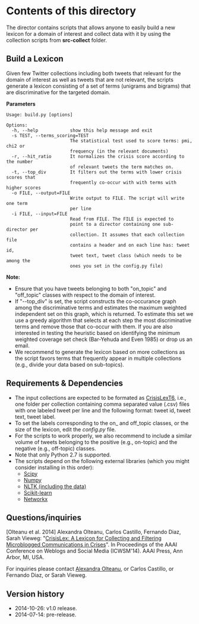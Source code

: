 
Contents of this directory
==========================
The director contains scripts that allows anyone to easily build a new lexicon for a domain of interest and collect data with it by using the collection scripts from **src-collect** folder. 

Build a Lexicon
------------------------
Given few Twitter collections including both tweets that relevant for the domain of interest as well as tweets that are not relevant, the scripts generate a lexicon consisting of a set of terms (unigrams and bigrams) that are discriminative for the targeted domain. 

**Parameters**

```
Usage: build.py [options]

Options:
  -h, --help            show this help message and exit
  -s TEST, --terms_scoring=TEST
                        The statistical test used to score terms: pmi, chi2 or
                        frequency (in the relevant documents)
  -r, --hit_ratio       It normalizes the crisis score according to the number
                        of relevant tweets the term matches on.
  -t, --top_div         It filters out the terms with lower crisis scores that
                        frequently co-occur with with terms with higher scores
  -o FILE, --output=FILE
                        Write output to FILE. The script will write one term
                        per line
  -i FILE, --input=FILE
                        Read from FILE. The FILE is expected to
                        point to a director containing one sub-director per
                        collection. It assumes that each collection file
                        contains a header and on each line has: tweet id,
                        tweet text, tweet class (which needs to be among the
                        ones you set in the config.py file)

```

**Note:**

* Ensure that you have tweets belonging to both "on_topic" and "off_topic" classes with respect to the domain of interest.
* If "--top_div" is set, the script constructs the co-occurance graph among the discriminative terms and estimates the maximum weighted independent set on this graph, which is returned. To estimate this set we use a greedy algorithm that selects at each step the most discriminative terms and remove those that co-occur with them. If you are also interested in testing the heuristic based on identifying the minimum weighted coverage set check (Bar-Yehuda and Even 1985) or drop us an email. 
* We recommend to generate the lexicon based on more collections as the script favors terms that frequently appear in multiple collections (e.g., divide your data based on sub-topics). 

Requirements & Dependencies
---------------------------
* The input collections are expected to be formated as [CrisisLexT6](https://github.com/sajao/CrisisLex/tree/master/data/CrisisLexT6), i.e., one folder per collection containing comma separated value (.csv) files with one labeled tweet per line and the following format: tweet id, tweet text, tweet label.
* To set the labels corresponding to the on_ and off_topic classes, or the size of the lexicon, edit the *config.py* file. 
* For the scripts to work properly, we also recommend to include a similar volume of tweets belonging to the positive (e.g., on-topic) and the negative (e.g., off-topic) classes.  
* Note that only Python 2.7 is supported.
* The scripts depend on the following external libraries (which you might consider installing in this order):
	* [Scipy](http://www.scipy.org)
	* [Numpy](http://www.numpy.org)
	* [NLTK (including the data)](http://www.nltk.org)
	* [Scikit-learn](http://scikit-learn.org)
	* [Networkx](http://networkx.github.io)

Questions/inquiries
-------------------

[Olteanu et al. 2014] Alexandra Olteanu, Carlos Castillo, Fernando Diaz, Sarah Vieweg: "[CrisisLex: A Lexicon for Collecting and Filtering Microblogged Communications in Crises](http://crisislex.org/papers/icwsm2014_crisislex.pdf)". In Proceedings of the AAAI Conference on Weblogs and Social Media (ICWSM'14). AAAI Press, Ann Arbor, MI, USA.

For inquiries please contact [Alexandra Olteanu](mailto:alexandra.olteanu@epfl.ch), or Carlos Castillo, or Fernando Diaz, or Sarah Vieweg.

Version history
---------------

 * 2014-10-26: v1.0 release.
 * 2014-07-14: pre-release.

